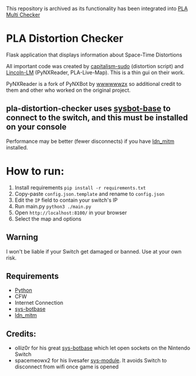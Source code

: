 This repository is archived as its functionality has been integrated into [PLA Multi Checker](https://github.com/capitalism-sudo/pla-multi-checker)

# PLA Distortion Checker

Flask application that displays information about Space-Time Distortions

All important code was created by [capitalism-sudo](https://github.com/capitalism-sudo) (distortion script) and [Lincoln-LM](https://github.com/Lincoln-LM) (PyNXReader, PLA-Live-Map). This is a thin gui on their work.

PyNXReader is a fork of PyNXBot by [wwwwwwzx](https://github.com/wwwwwwzx) so additional credit to them and other who worked on the original project.

## pla-distortion-checker uses [sysbot-base](https://github.com/olliz0r/sys-botbase) to connect to the switch, and this must be installed on your console

Performance may be better (fewer disconnects) if you have [ldn_mitm](https://github.com/spacemeowx2/ldn_mitm) installed.

# How to run:
1. Install requirements ``pip install -r requirements.txt``
2. Copy-paste ``config.json.template`` and rename to ``config.json``
3. Edit the ``IP`` field to contain your switch's IP
4. Run main.py ``python3 ./main.py``
5. Open ``http://localhost:8100/`` in your browser
6. Select the map and options

## Warning
I won't be liable if your Switch get damaged or banned. Use at your own risk.

## Requirements
* [Python](https://www.python.org/downloads/)
* CFW
* Internet Connection
* [sys-botbase](https://github.com/olliz0r/sys-botbase)
* [ldn_mitm](https://github.com/spacemeowx2/ldn_mitm)

## Credits:
* olliz0r for his great [sys-botbase](https://github.com/olliz0r/sys-botbase) which let open sockets on the Nintendo Switch
* spacemeowx2 for his livesafer [sys-module](https://github.com/spacemeowx2/ldn_mitm). It avoids Switch to disconnect from wifi once game is opened

